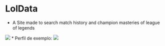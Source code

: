 # LolData
* A Site made to search match history and champion masteries of league of legends
<img src="https://cdn.discordapp.com/attachments/609896353388036098/1242178500585193582/image.png?ex=664ce461&is=664b92e1&hm=87c70e2eadf0657742e850cd0559d3b0ec25e15de629728e8279ca7be902cdba&">
* Perfil de exemplo:
<img src="https://media.discordapp.net/attachments/609896353388036098/1242307546992087094/image.png?ex=664d5c90&is=664c0b10&hm=41018ade90d8b37bcc1bbaa7fa4801de83f520b724a725b5e0d560b15358a5b4&=&format=webp&quality=lossless&width=550&height=306">
